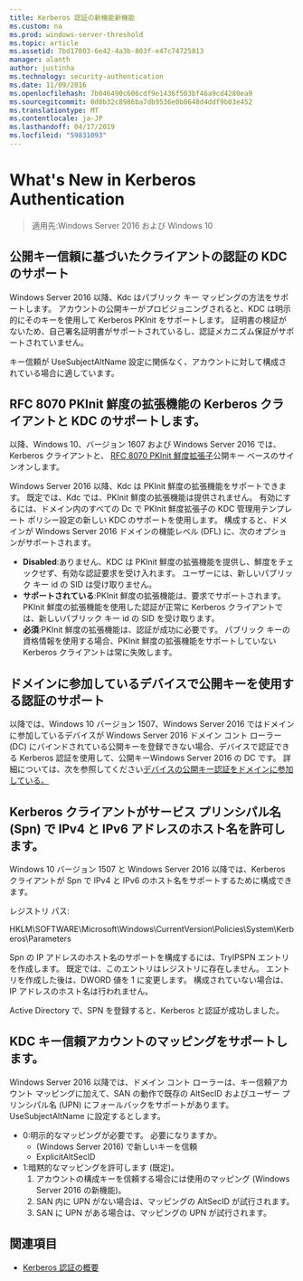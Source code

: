 ```yaml
---
title: Kerberos 認証の新機能新機能
ms.custom: na
ms.prod: windows-server-threshold
ms.topic: article
ms.assetid: 7bd17803-6e42-4a3b-803f-e47c74725813
manager: alanth
author: justinha
ms.technology: security-authentication
ms.date: 11/09/2016
ms.openlocfilehash: 7b046490c606cdf9e1436f503bf46a9cd4280ea9
ms.sourcegitcommit: 0d0b32c8986ba7db9536e0b8648d4ddf9b03e452
ms.translationtype: MT
ms.contentlocale: ja-JP
ms.lasthandoff: 04/17/2019
ms.locfileid: "59831093"
---
```

# <a name="whats-new-in-kerberos-authentication"></a>What's New in Kerberos Authentication

>適用先:Windows Server 2016 および Windows 10

## <a name="kdc-support-for-public-key-trust-based-client-authentication"></a>公開キー信頼に基づいたクライアントの認証の KDC のサポート

Windows Server 2016 以降、Kdc はパブリック キー マッピングの方法をサポートします。 アカウントの公開キーがプロビジョニングされると、KDC は明示的にそのキーを使用して Kerberos PKInit をサポートします。 証明書の検証がないため、自己署名証明書がサポートされているし、認証メカニズム保証がサポートされていません。

キー信頼が UseSubjectAltName 設定に関係なく、アカウントに対して構成されている場合に適しています。

## <a name="kerberos-client-and-kdc-support-for-rfc-8070-pkinit-freshness-extension"></a>RFC 8070 PKInit 鮮度の拡張機能の Kerberos クライアントと KDC のサポートします。

以降、Windows 10、バージョン 1607 および Windows Server 2016 では、Kerberos クライアントと、 [RFC 8070 PKInit 鮮度拡張子](https://datatracker.ietf.org/doc/draft-ietf-kitten-pkinit-freshness/)公開キー ベースのサインオンします。 

Windows Server 2016 以降、Kdc は PKInit 鮮度の拡張機能をサポートできます。 既定では、Kdc では、PKInit 鮮度の拡張機能は提供されません。 有効にするには、ドメイン内のすべての Dc で PKInit 鮮度拡張子の KDC 管理用テンプレート ポリシー設定の新しい KDC のサポートを使用します。 構成すると、ドメインが Windows Server 2016 ドメインの機能レベル (DFL) に、次のオプションがサポートされます。

- **Disabled**:ありません、KDC は PKInit 鮮度の拡張機能を提供し、鮮度をチェックせず、有効な認証要求を受け入れます。 ユーザーには、新しいパブリック キー id の SID は受け取りません。
- **サポートされている**:PKInit 鮮度の拡張機能は、要求でサポートされます。 PKInit 鮮度の拡張機能を使用した認証が正常に Kerberos クライアントでは、新しいパブリック キー id の SID を受け取ります。
- **必須**:PKInit 鮮度の拡張機能は、認証が成功に必要です。 パブリック キーの資格情報を使用する場合、PKInit 鮮度の拡張機能をサポートしていない Kerberos クライアントは常に失敗します。

## <a name="domain-joined-device-support-for-authentication-using-public-key"></a>ドメインに参加しているデバイスで公開キーを使用する認証のサポート

以降では、Windows 10 バージョン 1507、Windows Server 2016 ではドメインに参加しているデバイスが Windows Server 2016 ドメイン コント ローラー (DC) にバインドされている公開キーを登録できない場合、デバイスで認証できる Kerberos 認証を使用して、公開キーWindows Server 2016 の DC です。 詳細については、次を参照してください[デバイスの公開キー認証をドメインに参加している。](Domain-joined-Device-Public-Key-Authentication.md)

## <a name="kerberos-clients-allow-ipv4-and-ipv6-address-hostnames-in-service-principal-names-spns"></a>Kerberos クライアントがサービス プリンシパル名 (Spn) で IPv4 と IPv6 アドレスのホスト名を許可します。

Windows 10 バージョン 1507 と Windows Server 2016 以降では、Kerberos クライアントが Spn で IPv4 と IPv6 のホスト名をサポートするために構成できます。 

レジストリ パス:

HKLM\SOFTWARE\Microsoft\Windows\CurrentVersion\Policies\System\Kerberos\Parameters

Spn の IP アドレスのホスト名のサポートを構成するには、TryIPSPN エントリを作成します。 既定では、このエントリはレジストリに存在しません。 エントリを作成した後は、DWORD 値を 1 に変更します。 構成されていない場合は、IP アドレスのホスト名は行われません。

Active Directory で、SPN を登録すると、Kerberos と認証が成功しました。 

## <a name="kdc-support-for-key-trust-account-mapping"></a>KDC キー信頼アカウントのマッピングをサポートします。

Windows Server 2016 以降では、ドメイン コント ローラーは、キー信頼アカウント マッピングに加えて、SAN の動作で既存の AltSecID およびユーザー プリンシパル名 (UPN) にフォールバックをサポートがあります。 UseSubjectAltName に設定するとします。

- 0:明示的なマッピングが必要です。 必要になりますか。
    - (Windows Server 2016) で新しいキーを信頼
    - ExplicitAltSecID
- 1:暗黙的なマッピングを許可します (既定)。
    1. アカウントの構成キーを信頼する場合には使用のマッピング (Windows Server 2016 の新機能)。
    2. SAN 内に UPN がない場合は、マッピングの AltSecID が試行されます。
    3. SAN に UPN がある場合は、マッピングの UPN が試行されます。

## <a name="see-also"></a>関連項目

- [Kerberos 認証の概要](kerberos-authentication-overview.md)
